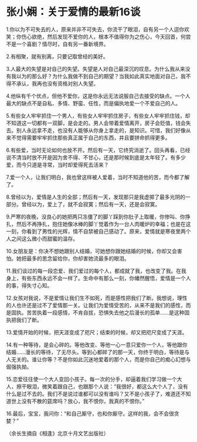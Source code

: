 # 张小娴：关于爱情的最新16谈

1.你以为不可失去的人，原来并非不可失去，你流干了眼泪，自有另一个人逗你欢笑；你伤心欲绝，然后发现不爱你的人，根本不值得你为之伤心，今天回首，何尝不是一个喜剧？情尽时，自有另一番新境界。

2.有相聚，就有别离，只要记取曾经的美好。

3.人最大的失望是对自己的失望。失望是人对自己最深沉的叹息。为什么我从来没有我以为的那么好？为什么我做不到自己的期望？当我如此真实地面对自己，我不得不承认，我再也没有资格对别人失望。

4.他纵有千个优点，但他不爱你，这是你永远无法说服自己去接受的缺点。一个人最大的缺点不是自私、多情、野蛮、任性，而是偏执地爱一个不爱自己的人。

5.有些女人牢牢抓住一个男人，有些女人牢牢抓住房子，有些女人牢牢抓住钱，却不知道这一切都有一双脚，是会走的。男人会带着爱情离开，房子会贬值，钱会失去。别人永远拿不走，也没有人能够从你身上拿走的，是知识。可惜，我们好像从来不觉得需要牢牢抓住那些真正属于自己的东西，并且要拼命抓得更多。

6.有些爱，当时无论如何也放不开。然后有一天，它终究消逝了。回头再看，已经说不清当时放不开是因为舍不得、不甘心，还是那时候到底是太年轻了。有多少爱，而今只道是寻常，当时却爱得死去活来？

7.爱一个人，让我们明白，我也曾这样被人爱着，当时不知道他的苦，而今都了解了。

8.曾经以为，爱情是人生的全部；然后有一天，发现那只是我虚掷了最多光阴的一部分。曾经以为，爱上了，就不会寂寞；然后有一天，还是会寂寞。

9.严寒的夜晚，没良心的她把两只冻僵了的脚丫踩到你肚子上取暖，你惨叫、你挣扎，然后不再挣扎，抱住她像冰棒的脚丫觉着作为一台人肉暖炉的幸福；也是在这一刻，你看到了男性的光辉，情不自禁被自己感动了。原来，爱情就是寒夜里两个人之间这么微小而甜蜜的温存。

10.女朋友是：你决不想她跟别人结婚，可她想你跟她结婚的时候，你却又会害怕。她把最多的思念留给你，你却害她流最多的眼泪。

11.我们谈过的每一段恋爱、我们爱过的每个人，都成就了我，也改变了我。在我身上，有些东西永远不会一样了。生命中有那么一刻，你幡然醒悟，爱情是一个人的事，得失寸心知。

12.女孩对我说，不是爱情让我们生不如死，而是感性把我们了断。我想说，理性的人也许还是过不了爱情那一关。让我们为爱情受苦的，从来不是我们的感性，而是固执。苦苦执着一段感情，不肯自拔，恐惧失去他之后漫长的孤单……是这种固执把我们了断。

13.爱情开始的时候，把天涯变成了咫尺；结束的时候，却又把咫尺变成了天涯。

14.有一种等待，是会心碎的。等他改变、等他一心一意只爱你一个人，等他跟你结婚……漫长的等待，了无尽头。等到心都碎了的那一天，你终于明白，等待是与人无关的。谁让你等？不是你如此沉迷地爱着的那个人，而是你自己的痴心幻想与倔强执拗。

15.恋爱往往使一个大人变回小孩子。每一次的分手，却逼着我们学习做一个大人，擦干眼泪，微笑着跟自己，也跟那个人说：“我很好，都这么大个人了，没有什么是过不去的。我们不是说过谁都可以没有谁吗？又不是小孩子了，难道还不知道世上没有不散的筵席吗？放心，我不恨你，我真的不恨你。”

16.最后，宝宝，我问你：“和自己厮守，也和你厮守。这样的我，会不会很贪婪？”

（余长生摘自《相逢》北京十月文艺出版社）